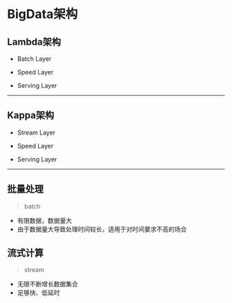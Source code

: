 # BigData架构

## Lambda架构

- Batch Layer
- Speed Layer

- Serving Layer


---



## Kappa架构

- Stream Layer
- Speed Layer

- Serving Layer




---
## 批量处理
> batch
- 有限数据，数据量大
- 由于数据量大导致处理时间较长，适用于对时间要求不高的场合

## 流式计算
> stream
- 无限不断增长数据集合
- 足够快、低延时


